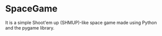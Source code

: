 # SpaceGame
 It is a simple Shoot'em up (SHMUP)-like space game made using Python and the pygame library.

